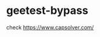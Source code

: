 # geetest-bypass
check https://www.capsolver.com/ 





















                                                                                                                                                